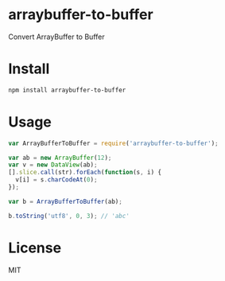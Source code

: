 # arraybuffer-to-buffer

Convert ArrayBuffer to Buffer

# Install

```bash
npm install arraybuffer-to-buffer
```

# Usage

```javascript
var ArrayBufferToBuffer = require('arraybuffer-to-buffer');

var ab = new ArrayBuffer(12);
var v = new DataView(ab);
[].slice.call(str).forEach(function(s, i) {
  v[i] = s.charCodeAt(0);
});

var b = ArrayBufferToBuffer(ab);

b.toString('utf8', 0, 3); // 'abc'
```

# License

MIT
